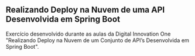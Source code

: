 ## Realizando Deploy na Nuvem de uma API Desenvolvida em Spring Boot
Exercício desenvolvido durante as aulas da Digital Innovation One "Realizando Deploy na Nuvem de um Conjunto de API’s Desenvolvida em Spring Boot". 
